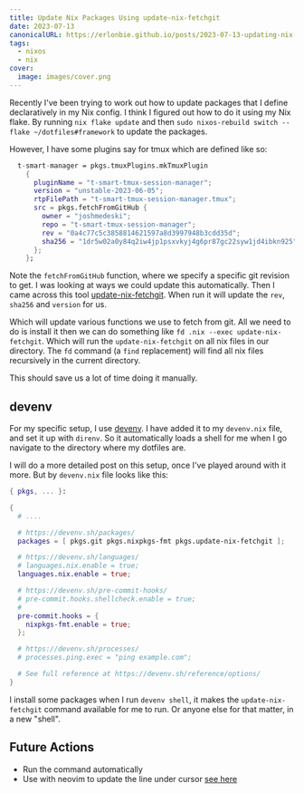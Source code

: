 ```yaml
---
title: Update Nix Packages Using update-nix-fetchgit
date: 2023-07-13
canonicalURL: https://erlonbie.github.io/posts/2023-07-13-updating-nix-packages-using-update-nix-fetchgit
tags:
  - nixos
  - nix
cover:
  image: images/cover.png
---
```


Recently I've been trying to work out how to update packages that I define declaratively in my Nix config.
I think I figured out how to do it using my Nix flake. By running `nix flake update` and then
`sudo nixos-rebuild switch --flake ~/dotfiles#framework` to update the packages.

However, I have some plugins say for tmux which are defined like so:

```nix
  t-smart-manager = pkgs.tmuxPlugins.mkTmuxPlugin
    {
      pluginName = "t-smart-tmux-session-manager";
      version = "unstable-2023-06-05";
      rtpFilePath = "t-smart-tmux-session-manager.tmux";
      src = pkgs.fetchFromGitHub {
        owner = "joshmedeski";
        repo = "t-smart-tmux-session-manager";
        rev = "0a4c77c5c3858814621597a8d3997948b3cdd35d";
        sha256 = "1dr5w02a0y84q2iw4jp1psxvkyj4g6pr87gc22syw1jd4ibkn925";
      };
    };
```

Note the `fetchFromGitHub` function, where we specify a specific git revision to get. I was looking at ways we could
update this automatically. Then I came across this tool [update-nix-fetchgit](https://github.com/expipiplus1/update-nix-fetchgit).
When run it will update the `rev`, `sha256` and `version` for us.

Which will update various functions we use to fetch from git. All we need to do is install it then we can
do something like `fd .nix --exec update-nix-fetchgit`. Which will run the `update-nix-fetchgit` on all nix files in
our directory. The `fd` command (a `find` replacement) will find all nix files recursively in the current directory.

This should save us a lot of time doing it manually. 

## devenv

For my specific setup, I use [devenv](devenv.sh/). I have added it to my `devenv.nix` file, and set it up with `direnv`.
So it automatically loads a shell for me when I go navigate to the directory where my dotfiles are.

I will do a more detailed post on this setup, once I've played around with it more. But by `devenv.nix` file looks like this:

```nix
{ pkgs, ... }:

{
  # ....

  # https://devenv.sh/packages/
  packages = [ pkgs.git pkgs.nixpkgs-fmt pkgs.update-nix-fetchgit ];

  # https://devenv.sh/languages/
  # languages.nix.enable = true;
  languages.nix.enable = true;

  # https://devenv.sh/pre-commit-hooks/
  # pre-commit.hooks.shellcheck.enable = true;
  #
  pre-commit.hooks = {
    nixpkgs-fmt.enable = true;
  };

  # https://devenv.sh/processes/
  # processes.ping.exec = "ping example.com";

  # See full reference at https://devenv.sh/reference/options/
}
```

I install some packages when I run `devenv shell`, it makes the `update-nix-fetchgit` command available for me to run.
Or anyone else for that matter, in a new "shell".

## Future Actions

- Run the command automatically
- Use with neovim to update the line under cursor [see here](https://github.com/expipiplus1/update-nix-fetchgit#from-vim)

